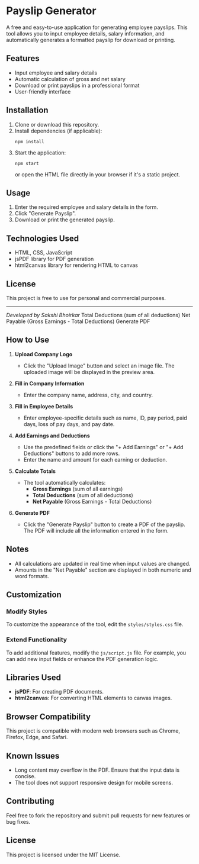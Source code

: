 # Payslip Generator

A free and easy-to-use application for generating employee payslips. This tool allows you to input employee details, salary information, and automatically generates a formatted payslip for download or printing.

## Features

- Input employee and salary details
- Automatic calculation of gross and net salary
- Download or print payslips in a professional format
- User-friendly interface

## Installation

1. Clone or download this repository.
2. Install dependencies (if applicable):
   ```
   npm install
   ```
3. Start the application:
   ```
   npm start
   ```
   or open the HTML file directly in your browser if it's a static project.

## Usage

1. Enter the required employee and salary details in the form.
2. Click "Generate Payslip".
3. Download or print the generated payslip.

## Technologies Used

- HTML, CSS, JavaScript
- jsPDF library for PDF generation
- html2canvas library for rendering HTML to canvas

## License

This project is free to use for personal and commercial purposes.

---

*Developed by Sakshi Bhoirkar*
Total Deductions (sum of all deductions)
Net Payable (Gross Earnings - Total Deductions)
Generate PDF


## How to Use

1. **Upload Company Logo**
   - Click the "Upload Image" button and select an image file. The uploaded image will be displayed in the preview area.

2. **Fill in Company Information**
   - Enter the company name, address, city, and country.

3. **Fill in Employee Details**
   - Enter employee-specific details such as name, ID, pay period, paid days, loss of pay days, and pay date.

4. **Add Earnings and Deductions**
   - Use the predefined fields or click the "+ Add Earnings" or "+ Add Deductions" buttons to add more rows.
   - Enter the name and amount for each earning or deduction.

5. **Calculate Totals**
   - The tool automatically calculates:
     - **Gross Earnings** (sum of all earnings)
     - **Total Deductions** (sum of all deductions)
     - **Net Payable** (Gross Earnings - Total Deductions)

6. **Generate PDF**
   - Click the "Generate Payslip" button to create a PDF of the payslip. The PDF will include all the information entered in the form.

## Notes
- All calculations are updated in real time when input values are changed.
- Amounts in the "Net Payable" section are displayed in both numeric and word formats.

## Customization

### Modify Styles
To customize the appearance of the tool, edit the `styles/styles.css` file.

### Extend Functionality
To add additional features, modify the `js/script.js` file. For example, you can add new input fields or enhance the PDF generation logic.

## Libraries Used
- **jsPDF**: For creating PDF documents.
- **html2canvas**: For converting HTML elements to canvas images.

## Browser Compatibility
This project is compatible with modern web browsers such as Chrome, Firefox, Edge, and Safari.

## Known Issues
- Long content may overflow in the PDF. Ensure that the input data is concise.
- The tool does not support responsive design for mobile screens.

## Contributing
Feel free to fork the repository and submit pull requests for new features or bug fixes.

## License
This project is licensed under the MIT License.
